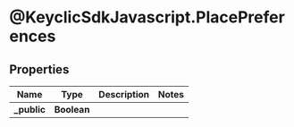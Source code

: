 # @KeyclicSdkJavascript.PlacePreferences

## Properties
Name | Type | Description | Notes
------------ | ------------- | ------------- | -------------
**_public** | **Boolean** |  | 


